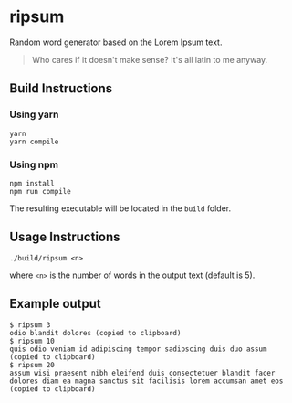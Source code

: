 # ripsum
Random word generator based on the Lorem Ipsum text.

> Who cares if it doesn't make sense? It's all latin to me anyway.


## Build Instructions

### Using yarn

```
yarn
yarn compile
```

### Using npm

```
npm install
npm run compile
```

The resulting executable will be located in the `build` folder.

## Usage Instructions

```
./build/ripsum <n>
```

where `<n>` is the number of words in the output text (default is 5).

## Example output

```
$ ripsum 3
odio blandit dolores (copied to clipboard)
$ ripsum 10
quis odio veniam id adipiscing tempor sadipscing duis duo assum (copied to clipboard)
$ ripsum 20
assum wisi praesent nibh eleifend duis consectetuer blandit facer dolores diam ea magna sanctus sit facilisis lorem accumsan amet eos (copied to clipboard)
```
